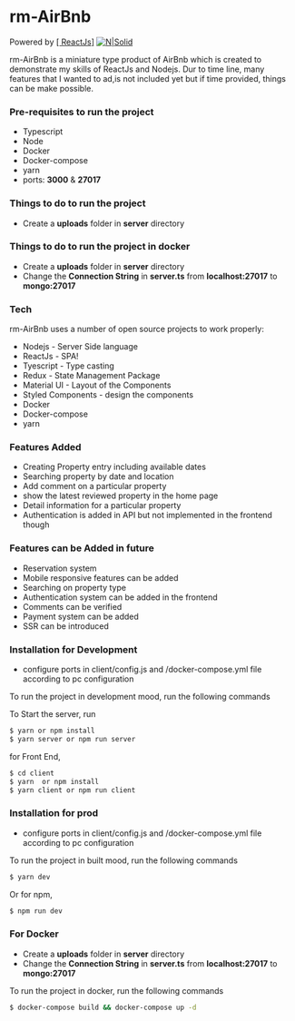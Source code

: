 # rm-AirBnb

Powered by
[[ ReactJs]](https://reactjs.org/) [![N|Solid](https://cldup.com/dTxpPi9lDf.thumb.png)](https://nodesource.com/products/nsolid)

rm-AirBnb is a miniature type product of AirBnb which is created to demonstrate my skills of ReactJs and Nodejs. Dur to time line, many features that I wanted to ad,is not included yet but if time provided, things can be make possible.

### Pre-requisites to run the project

-   Typescript
-   Node
-   Docker
-   Docker-compose
-   yarn
-   ports: **3000** & **27017**

### Things to do to run the project

-   Create a **uploads** folder in **server** directory

### Things to do to run the project in docker

-   Create a **uploads** folder in **server** directory
-   Change the **Connection String** in **server.ts** from **localhost:27017** to **mongo:27017**

### Tech

rm-AirBnb uses a number of open source projects to work properly:

-   Nodejs - Server Side language
-   ReactJs - SPA!
-   Tyescript - Type casting
-   Redux - State Management Package
-   Material UI - Layout of the Components
-   Styled Components - design the components
-   Docker
-   Docker-compose
-   yarn

### Features Added

-   Creating Property entry including available dates
-   Searching property by date and location
-   Add comment on a particular property
-   show the latest reviewed property in the home page
-   Detail information for a particular property
-   Authentication is added in API but not implemented in the frontend though

### Features can be Added in future

-   Reservation system
-   Mobile responsive features can be added
-   Searching on property type
-   Authentication system can be added in the frontend
-   Comments can be verified
-   Payment system can be added
-   SSR can be introduced

### Installation for Development

-   configure ports in client/config.js and /docker-compose.yml file according to pc configuration

To run the project in development mood, run the following commands

To Start the server, run

```sh
$ yarn or npm install
$ yarn server or npm run server
```

for Front End,

```sh
$ cd client
$ yarn  or npm install
$ yarn client or npm run client
```

### Installation for prod

-   configure ports in client/config.js and /docker-compose.yml file according to pc configuration

To run the project in built mood, run the following commands

```sh
$ yarn dev
```

Or for npm,

```sh
$ npm run dev
```

### For Docker

-   Create a **uploads** folder in **server** directory
-   Change the **Connection String** in **server.ts** from **localhost:27017** to **mongo:27017**

To run the project in docker, run the following commands

```sh
$ docker-compose build && docker-compose up -d
```
